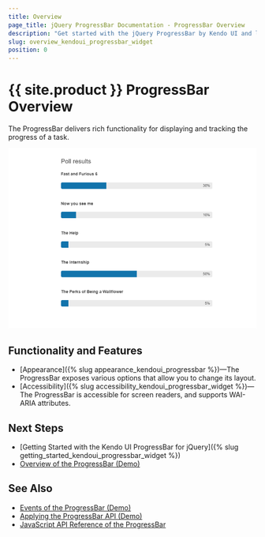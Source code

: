 ```yaml
---
title: Overview
page_title: jQuery ProgressBar Documentation - ProgressBar Overview
description: "Get started with the jQuery ProgressBar by Kendo UI and learn how to create, initialize, and enable the component."
slug: overview_kendoui_progressbar_widget
position: 0
---
```


# {{ site.product }} ProgressBar Overview

The ProgressBar delivers rich functionality for displaying and tracking the progress of a task.

![Kendo UI for jQuery ProgressBar Overview](progressbar-overview.PNG)

## Functionality and Features

* [Appearance]({% slug appearance_kendoui_progressbar %})&mdash;The ProgressBar exposes various options that allow you to change its layout.
* [Accessibility]({% slug accessibility_kendoui_progressbar_widget %})&mdash;The ProgressBar is accessible for screen readers, and supports WAI-ARIA attributes.

## Next Steps

* [Getting Started with the Kendo UI ProgressBar for jQuery]({% slug getting_started_kendoui_progressbar_widget %})
* [Overview of the ProgressBar (Demo)](https://demos.telerik.com/kendo-ui/progressbar/index) 

## See Also
 
* [Events of the ProgressBar (Demo)](https://demos.telerik.com/kendo-ui/progressbar/events)
* [Applying the ProgressBar API (Demo)](https://demos.telerik.com/kendo-ui/progressbar/api)
* [JavaScript API Reference of the ProgressBar](/api/javascript/ui/progressbar)